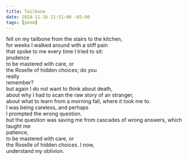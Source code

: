 ```yaml
---
title: Tailbone
date: 2024-11-16 21:51:00 −05:00
tags: [poem]
---
```


fell on my tailbone from the stairs to the kitchen,  
for weeks I walked around with a stiff pain   
that spoke to me every time I tried to sit:  
prudence  
to be mastered with care, or  
the Roselle of hidden choices; do you  
really   
remember?   
but again I do not want to think about death,  
about why I had to scan the raw story of an stranger,   
about what to learn from a morning fall, where it took me to.   
I was being careless, and perhaps   
I prompted the wrong question.  
but the question was saving me from cascades of wrong answers, which taught me   
patience,   
to be mastered with care, or   
the Roselle of hidden choices. I now,  
understand my oblivion.   
